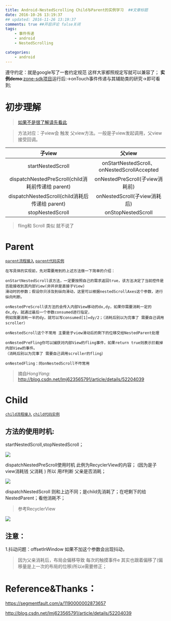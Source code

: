 ```yaml
---
title: Android-NestedScrolling Child与Parent的实例学习  ##文章标题
date: 2016-10-26 13:19:37
## updated: 2016-11-26 13:19:37
comments: true ##开启评论 false关闭
tags:
    - 事件传递
    - android
    - NestedScrolling

categories:
    - android
---
```

遵守约定：就是google写了一套约定规范 这样大家都照规定写就可以兼容了；
**实例demo**:[zone-sdk项目](https://github.com/luhaoaimama1/zone-sdk)运行后:->onTouch事件传递与其辅助类的研究->即可看到;

<!-- more -->

# 初步理解
>[如果不是很了解请先看此](https://segmentfault.com/a/1190000002873657)

>方法对应：子view会 触发 父view方法。一般是子view发起调用，父view接受回调。

| 子view | 父view  |
| :------------: |:---------------:| 
| startNestedScroll | onStartNestedScroll、onNestedScrollAccepted | 
| dispatchNestedPreScroll(child消耗前传递给 parent) | onNestedPreScroll(子view消耗前) | 
| dispatchNestedScroll(child消耗后传递给 parent) | onNestedScroll(子view消耗后) | 
| stopNestedScroll   | onStopNestedScroll | 
>fling和 Scroll 类似 就不说了

# Parent
[`parent流程接入`](http://fromwiz.com/share/s/3Hsjaq1-lQ9Q2SChN02Hkyvk2vEyiC22IktY2lqqNl1d1jF9)   [`parent代码实例`](https://github.com/luhaoaimama1/zone-sdk/blob/master/Android_Zone_Test/src/com/example/mylib_test/activity/touch/NestedScrollingActivity_hongParent.java)

```
在写具体的实现前，先对需要用到的上述方法做一下简单的介绍：

onStartNestedScroll该方法，一定要按照自己的需求返回true，该方法决定了当前控件是否能接收到其内部View(非并非是直接子View)
滑动时的参数；假设你只涉及到纵向滑动，这里可以根据nestedScrollAxes这个参数，进行纵向判断。

onNestedPreScroll该方法的会传入内部View移动的dx,dy，如果你需要消耗一定的dx,dy，就通过最后一个参数consumed进行指定，
例如我要消耗一半的dy，就可以写consumed[1]=dy/2；（消耗后别以为完事了 需要自己调用scroller）

onNestedScroll这个不常用 主要是子view滑动后的剩下的位移交给NestedParent处理

onNestedPreFling你可以捕获对内部View的fling事件，如果return true则表示拦截掉内部View的事件。
（消耗后别以为完事了 需要自己调用scroller的fling）

onNestedFling：同onNestedScroll不咋常用
```
>摘自*HongYang*: http://blog.csdn.net/lmj623565791/article/details/52204039



# Child
 
[`child流程接入`](http://fromwiz.com/share/s/3Hsjaq1-lQ9Q2SChN02Hkyvk0hpNyB0-1QGL2Fj4sK1tPrPG)  [`child代码实例`](https://github.com/luhaoaimama1/zone-sdk/blob/master/Android_Zone_Test/src/com/example/mylib_test/activity/touch/NestedScrollingActivity_Child.java) 

## 方法的使用时机:

startNestedScroll,stopNestedScroll；

![](https://ww3.sinaimg.cn/large/006tKfTcgw1fb8yykhy0yj30m808i76m.jpg)

dispatchNestedPreScroll使用时机  此例为RecyclerView的内容；
(因为是子view消耗钱 父消耗 )  所以 用if判断 父亲是否消耗；

![](https://ww2.sinaimg.cn/large/006tKfTcgw1fb8yyf39tvj30jg04y402.jpg)

dispatchNestedScroll  则和上边不同；是child先消耗了；在吧剩下的给NestedParent；看他消耗不；
>参考RecyclerView

![](https://ww4.sinaimg.cn/large/006tKfTcgw1fb8yy026faj30m80hgjxf.jpg)

## 注意：
1.抖动问题：offsetInWindow 如果不加这个参数会出现抖动，
>因为父亲消耗后，布局会偏移导致  每次的触摸事件e 其实也跟着偏移了(偏移量是上一次的布局的位移)所以e需要修正；


# Reference&Thanks：

https://segmentfault.com/a/1190000002873657

http://blog.csdn.net/lmj623565791/article/details/52204039